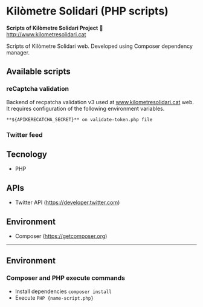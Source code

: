 # Kilòmetre Solidari (PHP scripts)

**Scripts of Kilòmetre Solidari Project** :rocket:  
http://www.kilometresolidari.cat

Scripts of Kilòmetre Solidari web. Developed using Composer dependency manager.

## Available scripts 

### reCaptcha validation
Backend of recpatcha validation v3 used at www.kilometresolidari.cat web. It requires configuration of the following environment variables.

```
**${APIKERECATCHA_SECRET}** on validate-token.php file
```

### Twitter feed


## Tecnology
- PHP 

## APIs
- Twitter API (https://developer.twitter.com)

## Environment
- Composer (https://getcomposer.org)

---

## Environment 

### Composer and PHP execute commands
- Install dependencies `composer install`
- Execute `PHP {name-script.php}`
